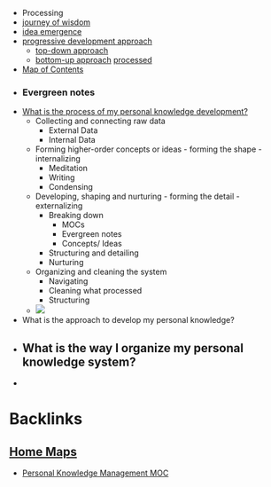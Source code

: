 - Processing
- [journey of wisdom](<journey of wisdom.md>)
- [idea emergence](<idea emergence.md>)
- [progressive development approach](<progressive development approach.md>)
    - [top-down approach](<top-down approach.md>)
    - [bottom-up approach](<bottom-up approach.md>) [processed](<processed.md>)
- [Map of Contents](<Map of Contents.md>)
- ### Evergreen notes
- [What is the process of my personal knowledge development?](<What is the process of my personal knowledge development?.md>)
    - Collecting and connecting raw data
        - External Data
        - Internal Data
    - Forming higher-order concepts or ideas - forming the shape - internalizing
        - Meditation
        - Writing
        - Condensing 
    - Developing, shaping and nurturing - forming the detail - externalizing
        - Breaking down
            - MOCs
            - Evergreen notes
            - Concepts/ Ideas
        - Structuring and detailing
        - Nurturing
    - Organizing and cleaning the system 
        - Navigating
        - Cleaning what processed
        - Structuring
    - ![](https://lh3.googleusercontent.com/1L_MmlANS1C1udaKIphivBf_Bab1ZWhKDAAK7CFwnXSfop28seCjTNCqZaUc1_ABXKIO6K5uSUj9tD2M856Kzteh16tjO0rJzRjJEn7pEtXIEm3edepsbfWcmSwWD-5lHHxF2nxTvZyaTZWrfmZZmnC7kVIyl84M7pmJKMFdNZrooNB7f9nhVRb8LgLtFsl0ukS2e0jGssT5TpA5fKOT7xRoQJGNs7wxHEuucVnbmL4ZqMdAtoduG3EJriIcPMOEy4hP5vKAK1GcaThbSz4oUViZ6FiF0QtWiUOBcpX3PTGass-fyvEo6xuSOxX2QAvn_Q9HpsU0MMrXjXaS1lrfyI2IkPywZ6AnMXA1dVE256tFh7g_AXXS6nwfguYJQVaNqiJKtDEL5aiGjQaHMbYY2SIjaU9HhDzJvM4YQn-vR0gtOkXYQPclgpTF6LwiEZLV2PRWhpN2k0EQXKk8mcHnbK-TuSKT4genTRPsos7HMD7razzmhX6WmB3eZsM8cLNSzxERrsmrrPdSNMj9ZTYSMoBP7KJWY7ly_cxki8BxoUXOHhx4KgQYkRg1jwL7IB2S-9BN_n2M2EDtPETAWNLqxgNjTAWOHptX2j8xgg-tCSdSRuLaL2x37BdW3ibZ2lNH3X_b-ZEf77wuC7JUTVwXRJ-7T2LNMDWliIF6itxJoxtmD9pJvTAs3GlyWrvBmA=w687-h915-no?authuser=0)
- What is the approach to develop my personal knowledge?
- What is the way I organize my personal knowledge system?
    - 
- 

# Backlinks
## [Home Maps](<Home Maps.md>)
- [Personal Knowledge Management MOC](<Personal Knowledge Management MOC.md>)

